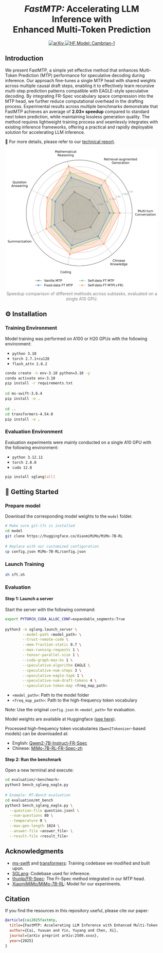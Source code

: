 
<div align="center">

# *FastMTP:* Accelerating LLM Inference with <br>Enhanced Multi-Token Prediction

<a href="https://github.com/yukiwayx/FastMTP" target="_blank">
    <img alt="arXiv" src="https://img.shields.io/badge/arXiv-2502.14856-b31b1b.svg" height="23" />
</a>
<a href="https://github.com/yukiwayx/FastMTP" target="_blank">
    <img alt="HF Model: Cambrian-1" src="https://img.shields.io/badge/%F0%9F%A4%97%20_Huggingface-Models-ffc107?color=ffc107&logoColor=white" height="23" />
</a>

<br>
</div>

## Introduction

We present FastMTP, a simple yet effective method that enhances Multi-Token Prediction (MTP) performance for speculative decoding during inference. Our approach fine-tunes a single MTP head with shared weights across multiple causal draft steps, enabling it to effectively learn recursive multi-step prediction patterns compatible with EAGLE-style speculative decoding. By integrating FR-Spec vocabulary space compression into the MTP head, we further reduce computational overhead in the drafting process. Experimental results across multiple benchmarks demonstrate that FastMTP achieves an average of **2.03× speedup** compared to standard next token prediction, while maintaining lossless generation quality. The method requires lightweight training process and seamlessly integrates with existing inference frameworks, offering a practical and rapidly deployable solution for accelerating LLM inference.

🌟 For more details, please refer to our [technical report](https://github.com/yukiwayx/FastMTP).

<div align="center">
  <img src="assets/radar_chart.png"  width="500px">
</div>
<div align="center">
<font color="gray">Speedup comparison of different methods across subtasks, evaluated on a single A10 GPU.</font>
</div>

## ⚙️ Installation

### Training Environment

Model training was performed on A100 or H20 GPUs with the following environment:

* `python 3.10`
* `torch 2.7.1+cu128`
* `flash_attn 2.8.2`

``` bash
conda create -n env-3.10 python=3.10 -y
conda activate env-3.10
pip install -r requirements.txt

cd ms-swift-3.6.4
pip install -e .

cd ..
cd transformers-4.54.0
pip install -e .
```

### Evaluation Environment

Evaluation experiments were mainly conducted on a single A10 GPU with the following environment:

* `python 3.12.11`
* `torch 2.8.0`
* `cuda 12.8`

``` bash
pip install sglang[all]
```

## 🚀 Getting Started

### Prepare model

Download the corresponding model weights to the ```model``` folder.

``` bash
# Make sure git-lfs is installed
cd model
git clone https://huggingface.co/XiaomiMiMo/MiMo-7B-RL

# Replace with our customized configuration
cp config.json MiMo-7B-RL/config.json
```

### Launch Training

``` bash
sh sft.sh
```

### Evaluation

#### Step 1: Launch a server

Start the server with the following command:

``` bash
export PYTORCH_CUDA_ALLOC_CONF=expandable_segments:True

python3 -m sglang.launch_server \
        --model-path <model_path> \
        --trust-remote-code \
        --mem-fraction-static 0.7 \
        --max-running-requests 1 \
        --tensor-parallel-size 1 \
        --cuda-graph-max-bs 1 \
        --speculative-algorithm EAGLE \
        --speculative-num-steps 3 \
        --speculative-eagle-topk 1 \
        --speculative-num-draft-tokens 4 \
        --speculative-token-map <freq_map_path>
```

* ```<model_path>```: Path to the model folder
* ```<freq_map_path>```: Path to the high-frequency token vocabulary

Note: Use the original ```config.json``` in ```<model_path>``` for evaluation.

Model weights are available at Huggingface ([see here](https://github.com/yukiwayx/FastMTP)).

Processed high-frequency token vocabularies (```Qwen2Tokenizer```-based models) can be downloaded at:

* English: [Qwen2-7B-Instruct-FR-Spec](https://huggingface.co/thunlp/Qwen2-7B-Instruct-FR-Spec)
* Chinese: [MiMo-7B-RL-FR-Spec-zh](https://github.com/yukiwayx/FastMTP)

#### Step 2: Run the benchmark

Open a new terminal and execute:

``` bash
cd evaluation/<benchmark>
python3 bench_sglang_eagle.py

# Example: MT-Bench evaluation
cd evaluation/mt_bench
python3 bench_sglang_eagle.py \
  --question-file question.jsonl \
  --num-questions 80 \
  --temperature 0 \
  --max-gen-length 1024 \
  --answer-file <answer_file> \
  --result-file <result_file>
```

## Acknowledgments

* [ms-swift](https://github.com/modelscope/ms-swift) and [transformers](https://github.com/huggingface/transformers): Training codebase we modified and built upon.
* [SGLang](https://github.com/sgl-project/sglang): Codebase used for inference.
* [thunlp/FR-Spec](https://github.com/thunlp/FR-Spec): The Fr-Spec method integrated in our MTP head.
* [XiaomiMiMo/MiMo-7B-RL](https://huggingface.co/XiaomiMiMo/MiMo-7B-RL): Model for our experiments.

## Citation

If you find the resources in this repository useful, please cite our paper:

``` bib
@article{cai2025fastmtp,
  title={FastMTP: Accelerating LLM Inference with Enhanced Multi-Token Prediction},
  author={Cai, Yuxuan and Yin, Yuyang and Chen, Xi},
  journal={arXiv preprint arXiv:2509.xxxx},
  year={2025}
}
```

